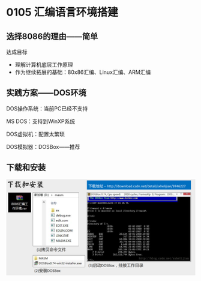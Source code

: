 # 0105 汇编语言环境搭建

## 选择8086的理由——简单

达成目标

- 理解计算机底层工作原理
- 作为继续拓展的基础：80x86汇编、Linux汇编、ARM汇编

## 实践方案——DOS环境

DOS操作系统：当前PC已经不支持

MS DOS：支持到WinXP系统

DOS虚拟机：配置太繁琐

DOS模拟器：DOSBox——推荐

## 下载和安装

![image-20230902144512188](./assets/image-20230902144512188.png)